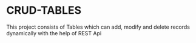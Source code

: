 # CRUD-TABLES
This project consists of Tables which can add, modify and delete records dynamically with the help of REST Api

